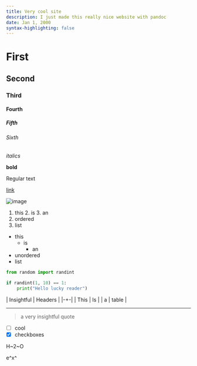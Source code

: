 ```yaml
---
title: Very cool site
description: I just made this really nice website with pandoc
date: Jan 1, 2000
syntax-highlighting: false
---
```


# First
## Second
### Third
#### Fourth
##### Fifth
###### Sixth

_italics_

**bold**

Regular text

[link](https://upload.wikimedia.org/wikipedia/commons/thumb/5/59/Minecraft_missing_texture_block.svg/1200px-Minecraft_missing_texture_block.svg.png)

![image](https://upload.wikimedia.org/wikipedia/commons/thumb/5/59/Minecraft_missing_texture_block.svg/1200px-Minecraft_missing_texture_block.svg.png)

1. this
    2. is
        3. an
4. ordered
5. list

- this
    - is
        - an
- unordered
- list

```python
from random import randint

if randint(1, 10) == 1:
    print("Hello lucky reader")
```
| Insightful | Headers |
|-+-|
| This  | Is |
| a | table |

---

> a very
> insightful quote

- [ ] cool
- [x] checkboxes

H~2~O

e^x^

